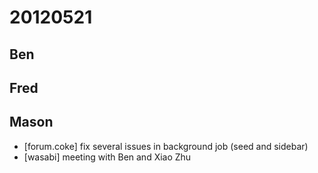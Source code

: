 # 20120521

## Ben



## Fred



## Mason
- [forum.coke] fix several issues in background job (seed and sidebar)
- [wasabi] meeting with Ben and Xiao Zhu 